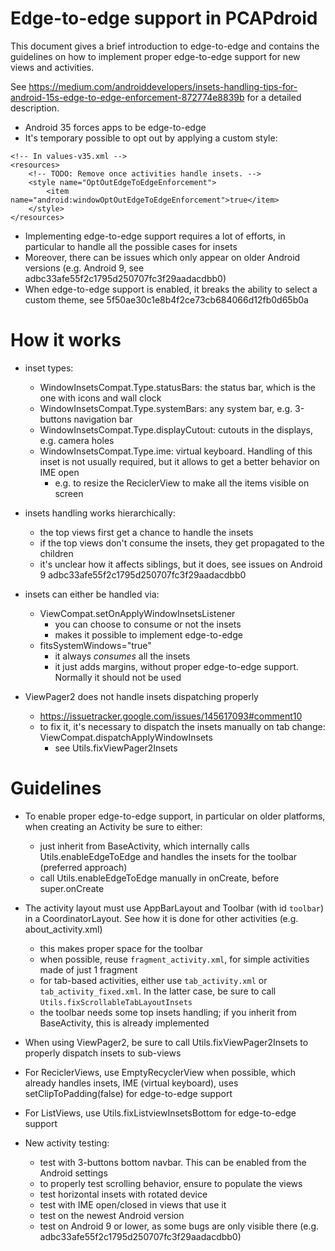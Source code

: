# Edge-to-edge support in PCAPdroid

This document gives a brief introduction to edge-to-edge and contains the guidelines on how to implement proper edge-to-edge support for new views and activities.

See https://medium.com/androiddevelopers/insets-handling-tips-for-android-15s-edge-to-edge-enforcement-872774e8839b for a detailed description.

- Android 35 forces apps to be edge-to-edge
- It's temporary possible to opt out by applying a custom style:

```
<!-- In values-v35.xml -->
<resources>
    <!-- TODO: Remove once activities handle insets. -->
    <style name="OptOutEdgeToEdgeEnforcement">
        <item name="android:windowOptOutEdgeToEdgeEnforcement">true</item>
    </style>
</resources>
```

- Implementing edge-to-edge support requires a lot of efforts, in particular to handle all the possible cases for insets
- Moreover, there can be issues which only appear on older Android versions (e.g. Android 9, see adbc33afe55f2c1795d250707fc3f29aadacdbb0)
- When edge-to-edge support is enabled, it breaks the ability to select a custom theme, see 5f50ae30c1e8b4f2ce73cb684066d12fb0d65b0a

# How it works

- inset types:
  - WindowInsetsCompat.Type.statusBars: the status bar, which is the one with icons and wall clock
  - WindowInsetsCompat.Type.systemBars: any system bar, e.g. 3-buttons navigation bar
  - WindowInsetsCompat.Type.displayCutout: cutouts in the displays, e.g. camera holes
  - WindowInsetsCompat.Type.ime: virtual keyboard. Handling of this inset is not usually required, but it allows to get a better behavior on IME open
    - e.g. to resize the ReciclerView to make all the items visible on screen

- insets handling works hierarchically:
  - the top views first get a chance to handle the insets
  - if the top views don't consume the insets, they get propagated to the children
  - it's unclear how it affects siblings, but it does, see issues on Android 9 adbc33afe55f2c1795d250707fc3f29aadacdbb0

- insets can either be handled via:
  - ViewCompat.setOnApplyWindowInsetsListener
    - you can choose to consume or not the insets
    - makes it possible to implement edge-to-edge
  - fitsSystemWindows="true"
    - it always *consumes* all the insets
    - it just adds margins, without proper edge-to-edge support. Normally it should not be used

- ViewPager2 does not handle insets dispatching properly
  - https://issuetracker.google.com/issues/145617093#comment10
  - to fix it, it's necessary to dispatch the insets manually on tab change: ViewCompat.dispatchApplyWindowInsets
    - see Utils.fixViewPager2Insets

# Guidelines

- To enable proper edge-to-edge support, in particular on older platforms, when creating an Activity be sure to either:
  - just inherit from BaseActivity, which internally calls Utils.enableEdgeToEdge and handles the insets for the toolbar (preferred approach)
  - call Utils.enableEdgeToEdge manually in onCreate, before super.onCreate

- The activity layout must use AppBarLayout and Toolbar (with id `toolbar`) in a CoordinatorLayout. See how it is done for other activities (e.g. about_activity.xml)
  - this makes proper space for the toolbar
  - when possible, reuse `fragment_activity.xml`, for simple activities made of just 1 fragment
  - for tab-based activities, either use `tab_activity.xml` or `tab_activity_fixed.xml`. In the latter case, be sure to call `Utils.fixScrollableTabLayoutInsets`
  - the toolbar needs some top insets handling; if you inherit from BaseActivity, this is already implemented

- When using ViewPager2, be sure to call Utils.fixViewPager2Insets to properly dispatch insets to sub-views
- For ReciclerViews, use EmptyRecyclerView when possible, which already handles insets, IME (virtual keyboard), uses setClipToPadding(false) for edge-to-edge support
- For ListViews, use Utils.fixListviewInsetsBottom for edge-to-edge support

- New activity testing:
  - test with 3-buttons bottom navbar. This can be enabled from the Android settings
  - to properly test scrolling behavior, ensure to populate the views
  - test horizontal insets with rotated device
  - test with IME open/closed in views that use it
  - test on the newest Android version
  - test on Android 9 or lower, as some bugs are only visible there (e.g. adbc33afe55f2c1795d250707fc3f29aadacdbb0)
